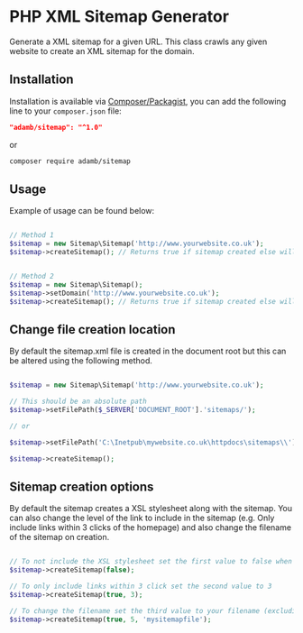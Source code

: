 # PHP XML Sitemap Generator
Generate a XML sitemap for a given URL. This class crawls any given website to create an XML sitemap for the domain.

## Installation

Installation is available via [Composer/Packagist](https://packagist.org/packages/adamb/database), you can add the following line to your `composer.json` file:

```json
"adamb/sitemap": "^1.0"
```

or

```sh
composer require adamb/sitemap
```

## Usage

Example of usage can be found below:

```php

// Method 1
$sitemap = new Sitemap\Sitemap('http://www.yourwebsite.co.uk');
$sitemap->createSitemap(); // Returns true if sitemap created else will return false


// Method 2
$sitemap = new Sitemap\Sitemap();
$sitemap->setDomain('http://www.yourwebsite.co.uk');
$sitemap->createSitemap(); // Returns true if sitemap created else will return false

```

## Change file creation location

By default the sitemap.xml file is created in the document root but this can be altered using the following method.

```php

$sitemap = new Sitemap\Sitemap('http://www.yourwebsite.co.uk');

// This should be an absolute path
$sitemap->setFilePath($_SERVER['DOCUMENT_ROOT'].'sitemaps/');

// or

$sitemap->setFilePath('C:\Inetpub\mywebsite.co.uk\httpdocs\sitemaps\\');

$sitemap->createSitemap();

```

## Sitemap creation options

By default the sitemap creates a XSL stylesheet along with the sitemap. You can also change the level of the link to include in the sitemap (e.g. Only include links within 3 clicks of the homepage) and also change the filename of the sitemap on creation.

```php

// To not include the XSL stylesheet set the first value to false when calling createSitemap();
$sitemap->createSitemap(false);

// To only include links within 3 click set the second value to 3
$sitemap->createSitemap(true, 3);

// To change the filename set the third value to your filename (excluding extension)
$sitemap->createSitemap(true, 5, 'mysitemapfile');

```

